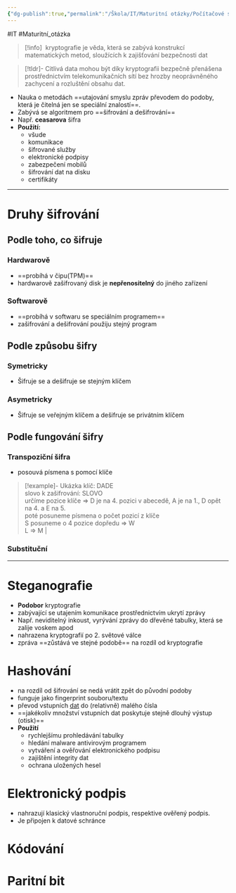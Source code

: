```yaml
---
{"dg-publish":true,"permalink":"/Škola/IT/Maturitní otázky/Počítačové sítě a kybernetika/Kryptografie/","created":"2023-12-14T18:24:26.512+01:00","updated":"2024-03-24T17:59:06.167+01:00"}
---
```


#IT #Maturitní_otázka

> [!info] 
>  kryptografie je věda, která se zabývá konstrukcí matematických metod, sloužících k zajišťování bezpečnosti dat

> [!tldr]-
> Citlivá data mohou být díky kryptografii bezpečně přenášena prostřednictvím telekomunikačních sítí bez hrozby neoprávněného zachycení a rozluštění obsahu dat.
> 

- Nauka o metodách ==utajování smyslu zpráv převodem do podoby, která je čitelná jen se speciální znalostí==.
- Zabývá se algoritmem pro ==šifrování a dešifrování==
- Např. **ceasarova** šifra
- **Použití:**
	- všude
	- komunikace
	- šifrované služby
	- elektronické podpisy
	- zabezpečení mobilů
	- šifrování dat na disku
	- certifikáty
___
# Druhy šifrování
## Podle toho, co šifruje
### Hardwarově
- ==probíhá v čipu(TPM)==
- hardwarově zašifrovaný disk je **nepřenositelný** do jiného zařízení
### Softwarově
- ==probíhá v softwaru se speciálním programem==
- zašifrování a dešifrování použiju stejný program
## Podle způsobu šifry
### Symetricky
- Šifruje se a dešifruje se stejným klíčem
### Asymetricky
- Šifruje se veřejným klíčem a dešifruje se privátním klíčem
## Podle fungování šifry
### Transpoziční šifra
- posouvá písmena s pomocí klíče
> [!example]- Ukázka
> klíč: DADE  
slovo k zašifrování: SLOVO  
určíme pozice klíče => D je na 4. pozici v abecedě, A je na 1., D opět na 4. a E na 5.  
poté posuneme písmena o počet pozicí z klíče  
S posuneme o 4 pozice dopředu => W  
L => M |
### Substituční

___
# Steganografie
- **Podobor** kryptografie
- zabývající se utajením komunikace prostřednictvím ukrytí zprávy
- Např. neviditelný inkoust, vyrývání zprávy do dřevěné tabulky, která se zalije voskem apod
- nahrazena kryptografií po 2. světové válce
- zpráva ==zůstává ve stejné podobě== na rozdíl od kryptografie

# Hashování
- na rozdíl od šifrování se nedá vrátit zpět do původní podoby
- funguje jako fingerprint souboru/textu
- převod vstupních [dat](Data.md) do (relativně) malého čísla
- ==jakékoliv množství vstupních dat poskytuje stejně dlouhý výstup (otisk)==
- **Použití**
	- rychlejšímu prohledávání tabulky
	- hledání malware antivirovým programem
	- vytváření a ověřování elektronického podpisu
	- zajištění integrity dat
	- ochrana uložených hesel

# Elektronický podpis
- nahrazují klasický vlastnoruční podpis, respektive ověřený podpis. 
- Je připojen k datové schránce

# Kódování

# Paritní bit
